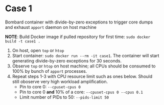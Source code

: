 # Case 1
Bombard container with divide-by-zero exceptions to trigger core dumps and exhaust `apport` daemon on host machine

**NOTE**: Build Docker image if pulled repository for first time: `sudo docker build -t case1 .`

1. On host, open `top` or `htop`
2. Start container: `sudo docker run --rm -it case1`. The container will start generating divide-by-zero exceptions for 30 seconds.
3. Observe `top` or `htop` on host machine; all CPUs should be consumed to 100% by bunch of `apport` processes.
4. Repeat steps 1-3 with CPU resource limit such as ones below. Should still oboserve very high workload amplification.
    - Pin to core 0: `--cpuset-cpus 0`
    - Pin to core 0 **and** 10% of a core: `--cpuset-cpus 0 --cpus 0.1`
    - Limit number of PIDs to 50: `--pids-limit 50`
